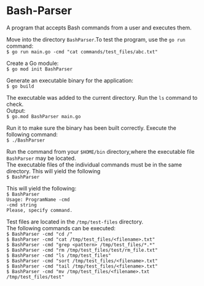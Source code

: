 # Bash-Parser
А program that accepts Bash commands from a user and executes them.  


Move into the directory  `BashParser`.To test the program, use the `go run` command:  
`$ go run main.go -cmd "cat commands/test_files/abc.txt"`  

Create a Go module:  
`$ go mod init BashParser`  

Generate an executable binary for the application:  
`$ go build`  

The executable was added to the current directory. Run the `ls` command to check.   
Output:  
`$ go.mod BashParser main.go`  

Run it to make sure the binary has been built correctly. Execute the following command:  
`$ ./BashParser`  

Run the command from your `$HOME/bin` directory,where the executable file `BashParser` may be located.  
The executable files of the individual commands must be in the same directory. This will yield the following  
`$ BashParser`  

This will yield the following:  
`$ BashParser`   
 `Usage: ProgramName -cmd`    
      `-cmd string`  
    	`Please, specify command.`  
      
Test files are located in the `/tmp/test-files` directory.  
The following commands can be executed:   
`$ BashParser -cmd "cd /"`  
`$ BashParser -cmd "cat /tmp/test_files/<filename>.txt"`  
`$ BashParser -cmd "grep <pattern> /tmp/test_files/*.*"`   
`$ BashParser -cmd "rm /tmp/test_files/test/rm_file.txt"`  
`$ BashParser -cmd "ls /tmp/test_files"`  
`$ BashParser -cmd "sort /tmp/test_files/<filename>.txt"`  
`$ BashParser -cmd "tail /tmp/test_files/<filename>.txt"`  
`$ BashParser -cmd "mv /tmp/test_files/<filename>.txt /tmp/test_files/test"`  













